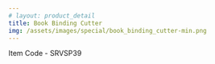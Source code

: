 ```yaml
---
# layout: product_detail
title: Book Binding Cutter
img: /assets/images/special/book_binding_cutter-min.png
---
```

Item Code - SRVSP39